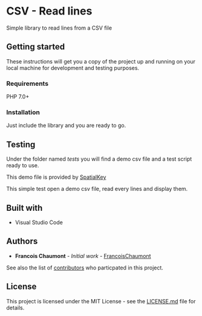 # CSV - Read lines
Simple library to read lines from a CSV file

## Getting started
These instructions will get you a copy of the project up and running on your local machine for development and testing purposes.

### Requirements
PHP 7.0+

### Installation
Just include the library and you are ready to go.

## Testing
Under the folder named *tests* you will find a demo csv file and a test script ready to use.

This demo file is provided by [SpatialKey](https://support.spatialkey.com/spatialkey-sample-csv-data/)

This simple test open a demo csv file, read every lines and display them.

## Built with
* Visual Studio Code

## Authors
* **Francois Chaumont** - *Initial work* - [FrancoisChaumont](https://github.com/FrancoisChaumont)

See also the list of [contributors](https://github.com/FrancoisChaumont/csv-read/graphs/contributors) who particpated in this project.

## License
This project is licensed under the MIT License - see the [LICENSE.md](LICENSE.md) file for details.

